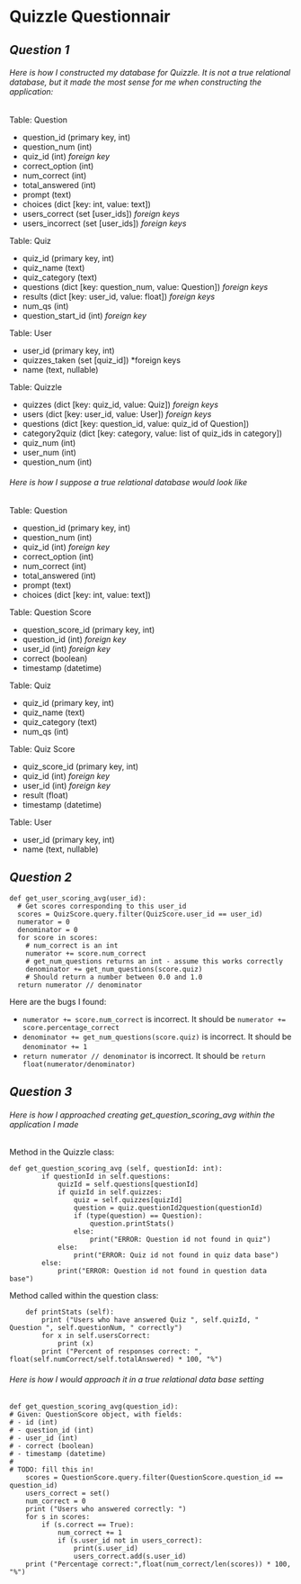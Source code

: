 # Quizzle Questionnair

## *Question 1*

###### *Here is how I constructed my database for Quizzle. It is not a true relational database, but it made the most sense for me when constructing the application:*

Table: Question
* question_id (primary key, int)
* question_num (int)
* quiz_id (int) *foreign key*
* correct_option (int)
* num_correct (int)
* total_answered (int)
* prompt (text)
* choices (dict [key: int, value: text])
* users_correct (set [user_ids]) *foreign keys*
* users_incorrect (set [user_ids]) *foreign keys*

Table: Quiz
* quiz_id (primary key, int)
* quiz_name (text)
* quiz_category (text)
* questions (dict [key: question_num, value: Question]) *foreign keys*
* results (dict [key: user_id, value: float]) *foreign keys*
* num_qs (int)
* question_start_id (int) *foreign key*

Table: User
* user_id (primary key, int)
* quizzes_taken (set [quiz_id]) *foreign keys
* name (text, nullable)

Table: Quizzle
* quizzes (dict [key: quiz_id, value: Quiz]) *foreign keys*
* users (dict [key: user_id, value: User]) *foreign keys*
* questions (dict [key: question_id, value: quiz_id of Question])
* category2quiz (dict [key: category, value: list of quiz_ids in category])
* quiz_num (int)
* user_num (int)
* question_num (int)

###### *Here is how I suppose a true relational database would look like*

Table: Question
* question_id (primary key, int)
* question_num (int)
* quiz_id (int) *foreign key*
* correct_option (int)
* num_correct (int)
* total_answered (int)
* prompt (text)
* choices (dict [key: int, value: text])

Table: Question Score
* question_score_id (primary key, int)
* question_id (int) *foreign key*
* user_id (int) *foreign key*
* correct (boolean)
* timestamp (datetime)


Table: Quiz
* quiz_id (primary key, int)
* quiz_name (text)
* quiz_category (text)
* num_qs (int)

Table: Quiz Score
* quiz_score_id (primary key, int)
* quiz_id (int) *foreign key*
* user_id (int) *foreign key*
* result (float)
* timestamp (datetime)

Table: User
* user_id (primary key, int)
* name (text, nullable)

## *Question 2*

```
def get_user_scoring_avg(user_id):
  # Get scores corresponding to this user_id
  scores = QuizScore.query.filter(QuizScore.user_id == user_id)
  numerator = 0
  denominator = 0
  for score in scores:
    # num_correct is an int
    numerator += score.num_correct
    # get_num_questions returns an int - assume this works correctly
    denominator += get_num_questions(score.quiz)
    # Should return a number between 0.0 and 1.0
  return numerator // denominator
```
Here are the bugs I found:
* ``` numerator += score.num_correct ``` is incorrect. It should be ```numerator += score.percentage_correct```
* ```denominator += get_num_questions(score.quiz)``` is incorrect. It should be ```denominator += 1```
* ```return numerator // denominator``` is incorrect. It should be ```return float(numerator/denominator)```

## *Question 3*

###### *Here is how I approached creating get_question_scoring_avg within the application I made*

Method in the Quizzle class:
``` 
def get_question_scoring_avg (self, questionId: int):
        if questionId in self.questions:
            quizId = self.questions[questionId]
            if quizId in self.quizzes:
                quiz = self.quizzes[quizId]
                question = quiz.questionId2question(questionId)
                if (type(question) == Question):
                    question.printStats() 
                else:
                    print("ERROR: Question id not found in quiz")
            else:
                print("ERROR: Quiz id not found in quiz data base")
        else:
            print("ERROR: Question id not found in question data base")
```
Method called within the question class:
``` 
    def printStats (self):
        print ("Users who have answered Quiz ", self.quizId, " Question ", self.questionNum, " correctly")
        for x in self.usersCorrect:
            print (x)
        print ("Percent of responses correct: ", float(self.numCorrect/self.totalAnswered) * 100, "%")
``` 

###### *Here is how I would approach it in a true relational data base setting*
``` 
def get_question_scoring_avg(question_id):
# Given: QuestionScore object, with fields:
# - id (int)
# - question_id (int)
# - user_id (int)
# - correct (boolean)
# - timestamp (datetime)
#
# TODO: fill this in!
    scores = QuestionScore.query.filter(QuestionScore.question_id == question_id)
    users_correct = set()
    num_correct = 0
    print ("Users who answered correctly: ")
    for s in scores:
        if (s.correct == True):
            num_correct += 1
            if (s.user_id not in users_correct):
                print(s.user_id)
                users_correct.add(s.user_id)
    print ("Percentage correct:",float(num_correct/len(scores)) * 100, "%")
``` 

